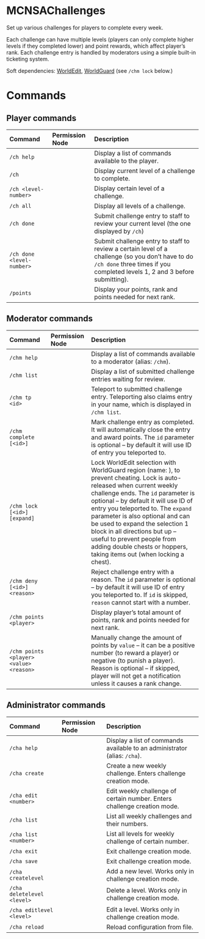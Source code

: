 MCNSAChallenges
===============

Set up various challenges for players to complete every week. 

Each challenge can have multiple levels (players can only complete higher levels if they completed lower) and point rewards, which affect player’s rank. Each challenge entry is handled by moderators using a simple built-in ticketing system.

Soft dependencies: [WorldEdit](https://github.com/sk89q/worldedit), [WorldGuard](https://github.com/sk89q/worldguard) (see `/chm lock` below.)

# Commands

## Player commands

|**Command**|**Permission Node**|**Description**|
|:------|:--------------|:----------|
|`/ch help`||Display a list of commands available to the player.|
|`/ch`||Display current level of a challenge to complete.|
|`/ch <level-number>`||Display certain level of a challenge.|
|`/ch all`||Display all levels of a challenge.|
|`/ch done`||Submit challenge entry to staff to review your current level (the one displayed by `/ch`)|
|`/ch done <level-number>`||Submit challenge entry to staff to review a certain level of a challenge (so you don’t have to do `/ch done` three times if you completed levels 1, 2 and 3 before submitting).|
|`/points`||Display your points, rank and points needed for next rank.|

## Moderator commands

|**Command**|**Permission Node**|**Description**|
|:------|:--------------|:----------|
|`/chm help`||Display a list of commands available to a moderator (alias: `/chm`).|
|`/chm list`||Display a list of submitted challenge entries waiting for review.|
|`/chm tp <id>`||Teleport to submitted challenge entry. Teleporting also claims entry in your name, which is displayed in `/chm list`.|
|`/chm complete [<id>]`||Mark challenge entry as completed. It will automatically close the entry and award points. The `id` parameter is optional – by default it will use ID of entry you teleported to.|
|`/chm lock [<id>] [expand]`||Lock WorldEdit selection with WorldGuard region (name: ), to prevent cheating. Lock is auto-released when current weekly challenge ends. The `id` parameter is optional – by default it will use ID of entry you teleported to. The `expand` parameter is also optional and can be used to expand the selection 1 block in all directions but up – useful to prevent people from adding double chests or hoppers, taking items out (when locking a chest).|
|`/chm deny [<id>] <reason>`||Reject challenge entry with a reason. The `id` parameter is optional – by default it will use ID of entry you teleported to. If `id` is skipped, `reason` cannot start with a number.|
|`/chm points <player>`||Display player’s total amount of points, rank and points needed for next rank.|
|`/chm points <player> <value> <reason>`||Manually change the amount of points by `value` – it can be a positive number (to reward a player) or negative (to punish a player). Reason is optional – if skipped, player will not get a notification unless it causes a rank change.|
    
## Administrator commands

|**Command**|**Permission Node**|**Description**|
|:------|:--------------|:----------|
|`/cha help`||Display a list of commands available to an administrator (alias: `/cha`).|
|`/cha create`||Create a new weekly challenge. Enters challenge creation mode.|
|`/cha edit <number>`||Edit weekly challenge of certain number. Enters challenge creation mode.|
|`/cha list`||List all weekly challenges and their numbers.|
|`/cha list <number>`||List all levels for weekly challenge of certain number.|
|`/cha exit`||Exit challenge creation mode.|
|`/cha save`||Exit challenge creation mode.|
|`/cha createlevel`||Add a new level. Works only in challenge creation mode.|
|`/cha deletelevel <level>`||Delete a level. Works only in challenge creation mode.|
|`/cha editlevel <level>`||Edit a level. Works only in challenge creation mode.|
|`/cha reload`||Reload configuration from file.|